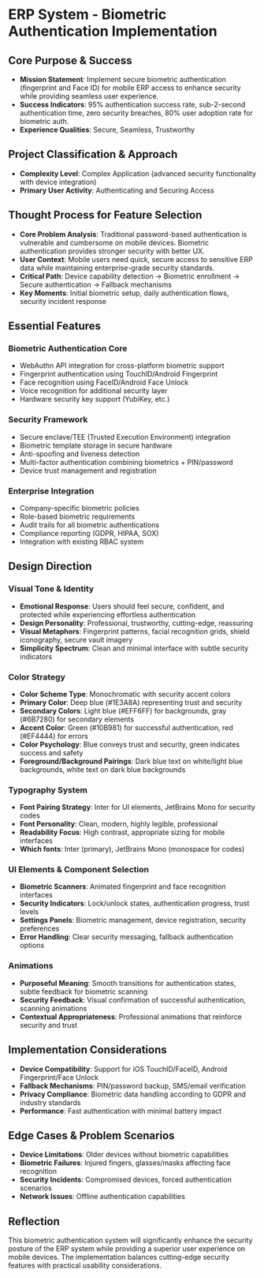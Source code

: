 # ERP System - Biometric Authentication Implementation

## Core Purpose & Success
- **Mission Statement**: Implement secure biometric authentication (fingerprint and Face ID) for mobile ERP access to enhance security while providing seamless user experience.
- **Success Indicators**: 95% authentication success rate, sub-2-second authentication time, zero security breaches, 80% user adoption rate for biometric auth.
- **Experience Qualities**: Secure, Seamless, Trustworthy

## Project Classification & Approach
- **Complexity Level**: Complex Application (advanced security functionality with device integration)
- **Primary User Activity**: Authenticating and Securing Access

## Thought Process for Feature Selection
- **Core Problem Analysis**: Traditional password-based authentication is vulnerable and cumbersome on mobile devices. Biometric authentication provides stronger security with better UX.
- **User Context**: Mobile users need quick, secure access to sensitive ERP data while maintaining enterprise-grade security standards.
- **Critical Path**: Device capability detection → Biometric enrollment → Secure authentication → Fallback mechanisms
- **Key Moments**: Initial biometric setup, daily authentication flows, security incident response

## Essential Features

### Biometric Authentication Core
- WebAuthn API integration for cross-platform biometric support
- Fingerprint authentication using TouchID/Android Fingerprint
- Face recognition using FaceID/Android Face Unlock
- Voice recognition for additional security layer
- Hardware security key support (YubiKey, etc.)

### Security Framework
- Secure enclave/TEE (Trusted Execution Environment) integration
- Biometric template storage in secure hardware
- Anti-spoofing and liveness detection
- Multi-factor authentication combining biometrics + PIN/password
- Device trust management and registration

### Enterprise Integration
- Company-specific biometric policies
- Role-based biometric requirements
- Audit trails for all biometric authentications
- Compliance reporting (GDPR, HIPAA, SOX)
- Integration with existing RBAC system

## Design Direction

### Visual Tone & Identity
- **Emotional Response**: Users should feel secure, confident, and protected while experiencing effortless authentication
- **Design Personality**: Professional, trustworthy, cutting-edge, reassuring
- **Visual Metaphors**: Fingerprint patterns, facial recognition grids, shield iconography, secure vault imagery
- **Simplicity Spectrum**: Clean and minimal interface with subtle security indicators

### Color Strategy
- **Color Scheme Type**: Monochromatic with security accent colors
- **Primary Color**: Deep blue (#1E3A8A) representing trust and security
- **Secondary Colors**: Light blue (#EFF6FF) for backgrounds, gray (#6B7280) for secondary elements
- **Accent Color**: Green (#10B981) for successful authentication, red (#EF4444) for errors
- **Color Psychology**: Blue conveys trust and security, green indicates success and safety
- **Foreground/Background Pairings**: Dark blue text on white/light blue backgrounds, white text on dark blue backgrounds

### Typography System
- **Font Pairing Strategy**: Inter for UI elements, JetBrains Mono for security codes
- **Font Personality**: Clean, modern, highly legible, professional
- **Readability Focus**: High contrast, appropriate sizing for mobile interfaces
- **Which fonts**: Inter (primary), JetBrains Mono (monospace for codes)

### UI Elements & Component Selection
- **Biometric Scanners**: Animated fingerprint and face recognition interfaces
- **Security Indicators**: Lock/unlock states, authentication progress, trust levels
- **Settings Panels**: Biometric management, device registration, security preferences
- **Error Handling**: Clear security messaging, fallback authentication options

### Animations
- **Purposeful Meaning**: Smooth transitions for authentication states, subtle feedback for biometric scanning
- **Security Feedback**: Visual confirmation of successful authentication, scanning animations
- **Contextual Appropriateness**: Professional animations that reinforce security and trust

## Implementation Considerations
- **Device Compatibility**: Support for iOS TouchID/FaceID, Android Fingerprint/Face Unlock
- **Fallback Mechanisms**: PIN/password backup, SMS/email verification
- **Privacy Compliance**: Biometric data handling according to GDPR and industry standards
- **Performance**: Fast authentication with minimal battery impact

## Edge Cases & Problem Scenarios
- **Device Limitations**: Older devices without biometric capabilities
- **Biometric Failures**: Injured fingers, glasses/masks affecting face recognition
- **Security Incidents**: Compromised devices, forced authentication scenarios
- **Network Issues**: Offline authentication capabilities

## Reflection
This biometric authentication system will significantly enhance the security posture of the ERP system while providing a superior user experience on mobile devices. The implementation balances cutting-edge security features with practical usability considerations.